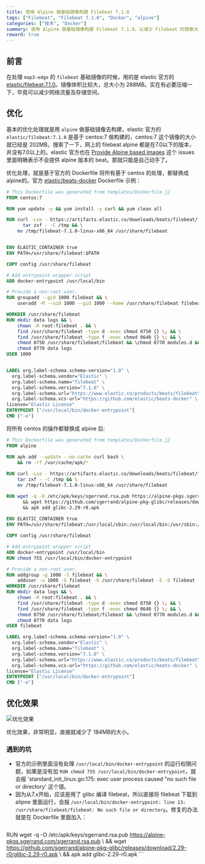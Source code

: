 ```yaml
---
title: 使用 Alpine 做基础镜像构建 Filebeat 7.1.0
tags: ["Filebeat", "Filebeat 7.1.0", "Docker", "alpine"]
categories: ["技术", "Docker"]
summary: 使用 Alpine 做基础镜像构建 Filebeat 7.1.0，以减少 Filebeat 的镜像大小
reward: true
---
```


## 前言

在处理 `map3-edge` 的 `filebeat` 基础镜像的时候，用的是 elastic 官方的 [elastic/filebeat:7.1.0](https://hub.docker.com/r/elastic/filebeat/)。镜像体积比较大，总大小为 288MB。实在有必要压缩一下，毕竟可以减少网络流量及存储空间。

## 优化

基本的优化处理就是用 `alpine` 做基础镜像去构建，elastic 官方的 `elastic/filebeat:7.1.0` 是基于 centos:7 做构建的，centos:7 这个镜像的大小就已经是 202MB。搜索了一下，网上的 filebeat alpine 都是在7.0以下的版本，并没有7.0以上的。elastic 官方也在 [Provide Alpine based images](https://github.com/elastic/beats-docker/issues/7) 这个 issues 里面明确表示不会提供 alpine 版本的 beat。那就只能是自己动手了。

优化处理，就是基于官方的 Dockerfile 将所有基于 centos 的处理，都替换成 alpine的。官方 [elastic/beats-docker](https://github.com/elastic/beats-docker) Dockerfile 示例：
```dockerfile
# This Dockerfile was generated from templates/Dockerfile.j2
FROM centos:7

RUN yum update -y && yum install -y curl && yum clean all

RUN curl -Lso - https://artifacts.elastic.co/downloads/beats/filebeat/filebeat-7.1.0-linux-x86_64.tar.gz | \
      tar zxf - -C /tmp && \
    mv /tmp/filebeat-7.1.0-linux-x86_64 /usr/share/filebeat


ENV ELASTIC_CONTAINER true
ENV PATH=/usr/share/filebeat:$PATH

COPY config /usr/share/filebeat

# Add entrypoint wrapper script
ADD docker-entrypoint /usr/local/bin

# Provide a non-root user.
RUN groupadd --gid 1000 filebeat && \
    useradd -M --uid 1000 --gid 1000 --home /usr/share/filebeat filebeat

WORKDIR /usr/share/filebeat
RUN mkdir data logs && \
    chown -R root:filebeat . && \
    find /usr/share/filebeat -type d -exec chmod 0750 {} \; && \
    find /usr/share/filebeat -type f -exec chmod 0640 {} \; && \
    chmod 0750 /usr/share/filebeat/filebeat && \chmod 0770 modules.d && \
    chmod 0770 data logs
USER 1000


LABEL org.label-schema.schema-version="1.0" \
  org.label-schema.vendor="Elastic" \
  org.label-schema.name="filebeat" \
  org.label-schema.version="7.1.0" \
  org.label-schema.url="https://www.elastic.co/products/beats/filebeat" \
  org.label-schema.vcs-url="https://github.com/elastic/beats-docker" \
license="Elastic License"
ENTRYPOINT ["/usr/local/bin/docker-entrypoint"]
CMD ["-e"]
```

将所有 centos 的操作都替换成 alpine 后:
```dockerfile
# This Dockerfile was generated from templates/Dockerfile.j2
FROM alpine

RUN apk add --update --no-cache curl bash \
    && rm -rf /var/cache/apk/*
    
RUN curl -Lso - https://artifacts.elastic.co/downloads/beats/filebeat/filebeat-7.1.0-linux-x86_64.tar.gz | \
    tar zxf - -C /tmp && \
    mv /tmp/filebeat-7.1.0-linux-x86_64 /usr/share/filebeat

RUN wget -q -O /etc/apk/keys/sgerrand.rsa.pub https://alpine-pkgs.sgerrand.com/sgerrand.rsa.pub \ 
      && wget https://github.com/sgerrand/alpine-pkg-glibc/releases/download/2.29-r0/glibc-2.29-r0.apk \ 
      && apk add glibc-2.29-r0.apk
      
ENV ELASTIC_CONTAINER true
ENV PATH=/usr/share/filebeat:/usr/local/sbin:/usr/local/bin:/usr/sbin:/usr/bin:/sbin:/bin

COPY config /usr/share/filebeat

# Add entrypoint wrapper script
ADD docker-entrypoint /usr/local/bin
RUN chmod 755 /usr/local/bin/docker-entrypoint

# Provide a non-root user.
RUN addgroup -g 1000 -S filebeat && \
    adduser -u 1000 -G filebeat -h /usr/share/filebeat -S -D filebeat
WORKDIR /usr/share/filebeat
RUN mkdir data logs && \
    chown -R root:filebeat . && \
    find /usr/share/filebeat -type d -exec chmod 0750 {} \; && \
    find /usr/share/filebeat -type f -exec chmod 0640 {} \; && \
    chmod 0750 /usr/share/filebeat/filebeat && \chmod 0770 modules.d && \
    chmod 0770 data logs
USER filebeat

LABEL org.label-schema.schema-version="1.0" \
  org.label-schema.vendor="Elastic" \
  org.label-schema.name="filebeat" \
  org.label-schema.version="7.1.0" \
  org.label-schema.url="https://www.elastic.co/products/beats/filebeat" \
  org.label-schema.vcs-url="https://github.com/elastic/beats-docker" \
license="Elastic License"
ENTRYPOINT ["/usr/local/bin/docker-entrypoint"]
CMD ["-e"]
```

## 优化效果
![优化效果](https://bingozai.s3.ap-east-1.amazonaws.com/blog/2019/08/07/filebeat.png)

优化效果，非常明显，直接就减少了 184MB的大小。

### 遇到的坑
* 官方的示例里面没有处理 `/usr/local/bin/docker-entrypoint` 的运行权限问题，如果是没有加 `RUN chmod 755 /usr/local/bin/docker-entrypoint`，就会报 'standard_init_linux.go:175: exec user process caused "no such file or directory' 这个错。
* 因为从7.x开始，应该是用了 glibc 编译 filebeat，所以直接将 filebeat 下载到 alipne 里面运行，会报 `/usr/local/bin/docker-entrypoint: line 13: /usr/share/filebeat/filebeat: No such file or directory`。修复的办法就是在 Dockerfile 里面加入：
    ```dockerfile
RUN wget -q -O /etc/apk/keys/sgerrand.rsa.pub https://alpine-pkgs.sgerrand.com/sgerrand.rsa.pub \ 
    && wget https://github.com/sgerrand/alpine-pkg-glibc/releases/download/2.29-r0/glibc-2.29-r0.apk \ 
    && apk add glibc-2.29-r0.apk
    ```

